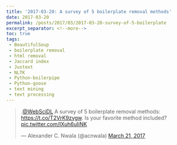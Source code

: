 ```yaml
---
title: '2017-03-20: A survey of 5 boilerplate removal methods'
date: 2017-03-20
permalink: /posts/2017/03/2017-03-20-survey-of-5-boilerplate
excerpt_separator: <!--more-->
toc: true
tags:
 - BeautifulSoup 
 - boilerplate removal 
 - html removal 
 - Jaccard index 
 - Justext 
 - NLTK 
 - Python-boilerpipe 
 - Python-goose 
 - text mining 
 - text processing
---
```


<blockquote class="twitter-tweet"><p lang="en" dir="ltr">.<a href="https://twitter.com/WebSciDL?ref_src=twsrc%5Etfw">@WebSciDL</a> A survey of 5 boilerplate removal methods: <a href="https://t.co/T2VrK9zvgw">https://t.co/T2VrK9zvgw</a>. Is your favorite method included? <a href="https://t.co/IXuh6uIiNK">pic.twitter.com/IXuh6uIiNK</a></p>&mdash; Alexander C. Nwala (@acnwala) <a href="https://twitter.com/acnwala/status/844014415934640129?ref_src=twsrc%5Etfw">March 21, 2017</a></blockquote> <script async src="https://platform.twitter.com/widgets.js" charset="utf-8"></script>